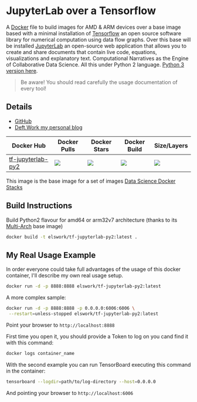 # JupyterLab over a Tensorflow

A [Docker](http://docker.com) file to build images for AMD & ARM devices over a base image based with a minimal installation of [Tensorflow](https://www.tensorflow.org/) an open source software library for numerical computation using data flow graphs.
Over this base will be installed [JupyterLab](https://github.com/jupyterlab/jupyterlab) an open-source web application that allows you to create and share documents that contain live code, equations, visualizations and explanatory text. Computational Narratives as the Engine of Collaborative Data Science. All this under Python 2 language. [Python 3 version here](https://github.com/DeftWork/tf-jupyterlab).

> Be aware! You should read carefully the usage documentation of every tool!

## Details

- [GitHub](https://github.com/DeftWork/tf-jupyterlab-py2)
- [Deft.Work my personal blog](http://deft.work/tensorflow_for_raspberry)

| Docker Hub | Docker Pulls | Docker Stars | Docker Build | Size/Layers |
| --- | --- | --- | --- | --- |
| [tf-jupyterlab-py2](https://hub.docker.com/r/elswork/tf-jupyterlab-py2 "elswork/tf-jupyterlab-py2 on Docker Hub") | [![](https://img.shields.io/docker/pulls/elswork/tf-jupyterlab-py2.svg)](https://hub.docker.com/r/elswork/tf-jupyterlab-py2 "tf-jupyterlab-py2 on Docker Hub") | [![](https://img.shields.io/docker/stars/elswork/tf-jupyterlab-py2.svg)](https://hub.docker.com/r/elswork/tf-jupyterlab-py2 "tf-jupyterlab-py2 on Docker Hub") | [![](https://img.shields.io/docker/build/elswork/tf-jupyterlab-py2.svg)](https://hub.docker.com/r/elswork/tf-jupyterlab-py2 "tf-jupyterlab-py2 on Docker Hub") | [![](https://images.microbadger.com/badges/image/elswork/tf-jupyterlab-py2.svg)](https://microbadger.com/images/elswork/tf-jupyterlab-py2 "tf-jupyterlab-py2 on microbadger.com") |

This image is the base image for a set of images [Data Science Docker Stacks](https://goo.gl/qvx7Vv)

## Build Instructions

Build Python2 flavour for amd64 or arm32v7 architecture (thanks to its [Multi-Arch](https://blog.docker.com/2017/11/multi-arch-all-the-things/) base image)

```sh
docker build -t elswork/tf-jupyterlab-py2:latest .
```

## My Real Usage Example

In order everyone could take full advantages of the usage of this docker container, I'll describe my own real usage setup.

```sh
docker run -d -p 8888:8888 elswork/tf-jupyterlab-py2:latest
```

A more complex sample:

```sh
docker run -d -p 8888:8888 -p 0.0.0.0:6006:6006 \
 --restart=unless-stopped elswork/tf-jupyterlab-py2:latest
```

Point your browser to `http://localhost:8888`

First time you open it, you should provide a Token to log on you cand find it with this command:

```sh
docker logs container_name
```

With the second example you can run TensorBoard executing this command in the container:

```sh
tensorboard --logdir=path/to/log-directory --host=0.0.0.0
```

And pointing your browser to `http://localhost:6006`